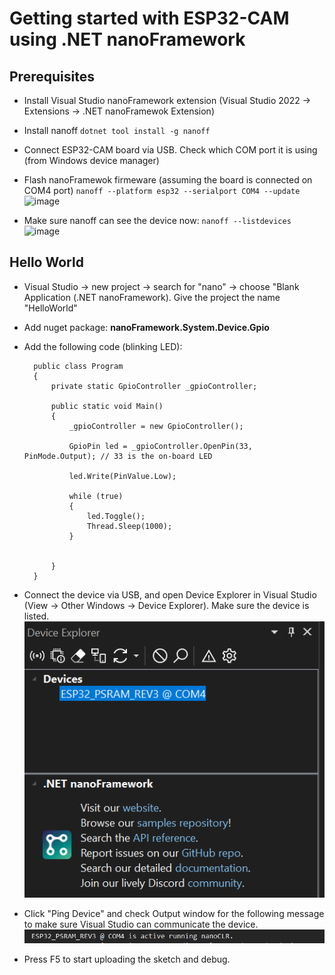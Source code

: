 # Getting started with ESP32-CAM using .NET nanoFramework  

## Prerequisites
- Install Visual Studio nanoFramework extension (Visual Studio 2022 -> Extensions -> .NET nanoFramewok Extension)
- Install nanoff ``` dotnet tool install -g nanoff ```
- Connect ESP32-CAM board via USB.  Check which COM port it is using (from Windows device manager)
- Flash nanoFramewok firmeware (assuming the board is connected on COM4 port) ``` nanoff --platform esp32 --serialport COM4 --update ```
  <img width="650" alt="image" src="https://github.com/nejimonraveendran/EmbeddedSystems/assets/68135957/d14b2c81-8a50-4c0f-89ef-ce65a388033a">

-  Make sure nanoff can see the device now:  ``` nanoff --listdevices ```
    <img width="535" alt="image" src="https://github.com/nejimonraveendran/EmbeddedSystems/assets/68135957/55ef5aa9-fbf3-4e1e-9f5c-d8208d644f90">

## Hello World 
- Visual Studio -> new project -> search for "nano" -> choose "Blank Application (.NET nanoFramework). Give the project the name "HelloWorld"
- Add nuget package: **nanoFramework.System.Device.Gpio**
- Add the following code (blinking LED):
  ```
    public class Program
    {
        private static GpioController _gpioController;

        public static void Main()
        {
            _gpioController = new GpioController();

            GpioPin led = _gpioController.OpenPin(33, PinMode.Output); // 33 is the on-board LED

            led.Write(PinValue.Low);

            while (true)
            {
                led.Toggle();
                Thread.Sleep(1000);
            }


        }
    }
  ```
- Connect the device via USB, and open Device Explorer in Visual Studio (View -> Other Windows -> Device Explorer).  Make sure the device is listed. 
  ![alt text](image.png)
- Click "Ping Device" and check Output window for the following message to make sure Visual Studio can communicate the device.
  ![alt text](image-1.png)

- Press F5 to start uploading the sketch and debug.




